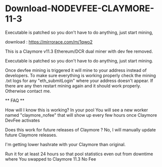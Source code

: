 # Download-NODEVFEE-CLAYMORE-11-3
Executable is patched so you don't have to do anything, just start mining, 

download : https://mirrorace.com/m/1qwo2

This is a Claymore v11.3 Ethereum/DCR dual miner with dev fee removed.


Executable is patched so you don't have to do anything, just start mining.

Once devfee mining is triggered it will mine to your address instead of developers. To make sure everything is working properly check the mining .txt logs for any "eth_submitLogin" where your address doesn't appear. If there are any then restart mining again and it should work properly. Otherwise contact me.

** FAQ **

How will I know this is working? In your pool You will see a new worker named "claymore_nofee" that will show up every few hours once Claymore DevFee activates

Does this work for future releases of Claymore ? No, I will manually update future Claymore releases.

I'm getting lower hashrate with your Claymore than original. 

Run it for at least 24 hours so that pool statistics even out from downtime where You swapped to Claymore 11.3 No Fee
